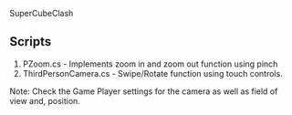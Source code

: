 SuperCubeClash

Scripts
-------
1. PZoom.cs - Implements zoom in and zoom out function using pinch
2. ThirdPersonCamera.cs - Swipe/Rotate function using touch controls.

Note: Check the Game Player settings for the camera as well as field of view and, position.